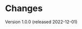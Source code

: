 <!--
#
# Copyright (C) 2022 KTH Royal Institute of Technology Sweden
#
# invenio-config-kth is free software, you can redistribute it and/or
# modify it under the terms of the MIT License; see LICENSE file details.
-->
Changes
=======

Version 1.0.0 (released 2022-12-01)